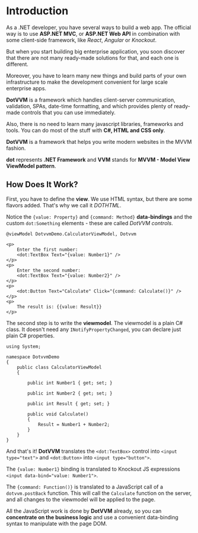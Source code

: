 # Introduction

As a .NET developer, you have several ways to build a web app. The official way is to use **ASP.NET MVC**, 
or **ASP.NET Web API** in combination with some client-side framework, like _React_, _Angular_ or _Knockout_.  

But when you start building big enterprise application, you soon discover that there are not many ready-made solutions for that, and each one is different.

Moreover, you have to learn many new things and build parts of your own infrastructure to make the development convenient for large scale enterprise apps.

**DotVVM** is a framework which handles client-server communication, validation, SPAs, date-time formatting, and which provides plenty of ready-made controls that you can use immediately. 

Also, there is no need to learn many javascript libraries, frameworks and tools. You can do most of the stuff with
**C#, HTML and CSS only**. 

**DotVVM** is a framework that helps you write modern websites in the MVVM fashion.

**dot** represents **.NET Framework** and **VVM** stands for **MVVM - Model View ViewModel pattern**.



## How Does It Work?

First, you have to define the **view**. We use HTML syntax, but there are some flavors added. That's why we call it _DOTHTML_.

Notice the `{value: Property}` and `{command: Method}` __data-bindings__ and the custom `dot:Something` elements - these are called _DotVVM controls_.

```DOTHTML
@viewModel DotvvmDemo.CalculatorViewModel, Dotvvm
    
<p>
    Enter the first number: 
    <dot:TextBox Text="{value: Number1}" />
</p>
<p>
    Enter the second number: 
    <dot:TextBox Text="{value: Number2}" />
</p>
<p>
    <dot:Button Text="Calculate" Click="{command: Calculate()}" />
</p>
<p>
    The result is: {{value: Result}}
</p>
```

The second step is to write the **viewmodel**. The viewmodel is a plain C# class. It doesn't need any `INotifyPropertyChanged`, you can declare just plain C# properties.

```CSHARP
using System;
    
namespace DotvvmDemo 
{
    public class CalculatorViewModel 
    {
            
        public int Number1 { get; set; }
            
        public int Number2 { get; set; }
            
        public int Result { get; set; }
            
        public void Calculate() 
        {
            Result = Number1 + Number2;
        }
    }
}
```

And that's it! **DotVVM** translates the `<dot:TextBox>` control into `<input type="text">` and `<dot:Button>` into `<input type="button">`.

The `{value: Number1}` binding is translated to Knockout JS expressions `<input data-bind="value: Number1">`.

The `{command: Function()}` is translated to a JavaScript call of a `dotvvm.postBack` function. This will call the  `Calculate` function on the server, and all changes to the viewmodel will be applied to the page. 

All the JavaScript work is done by **DotVVM** already, so you can **concentrate on the business logic** and use a convenient data-binding syntax to manipulate with the page DOM.
